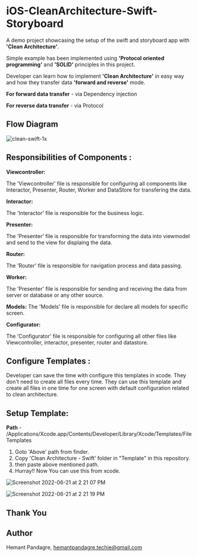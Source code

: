 # iOS-CleanArchitecture-Swift-Storyboard
A demo project showcasing the setup of the swift and storyboard app with **'Clean Architecture'**.

Simple example has been implemented using **'Protocol oriented programming'** and **'SOLID'** principles in this project. 

Developer can learn how to implement **'Clean Architecture'** in easy way and how they transfer data **'forward and reverse'** mode.

**For forward data transfer** -  via Dependency injection

**For reverse data transfer** -  via Protocol

## Flow Diagram

![clean-swift-1x](https://user-images.githubusercontent.com/68166401/174749973-61aa456a-fd70-40ee-833e-8f2b7b1eeb1e.png)


## Responsibilities of Components :

**Viewcontroller:**

  The 'Viewcontroller' file is responsible for configuring all components like Interactor, Presenter, Router, Worker and DataStore for transfering the data.

**Interactor:**

  The 'Interactor' file is responsible for the business logic.

**Presenter:**

  The 'Presenter' file is responsible for transforming the data into viewmodel and send to the view for displaing the data.

**Router:**

  The 'Router' file is responsible for navigation process and data passing.

**Worker:**

  The 'Presenter' file is responsible for sending and receiving the data from server or database or any other source.
  
**Models:**
  The 'Models' file is responsible for declare all models for specific screen.
  
**Configurator:**

  The 'Configurator' file is responsible for configuring all other files like Viewcontroller, interactor, presenter, router and datastore.

## Configure Templates :

   Developer can save the time with configure this templates in xcode. They don't need to create all files every time. They can use this template and create all files in one time for one screen with default configuration related to clean architecture.

## Setup Template:

   **Path** - /Applications/Xcode.app/Contents/Developer/Library/Xcode/Templates/File Templates

   1. Goto 'Above' path from finder.
   2. Copy 'Clean Architecture - Swift' folder in "Template" in this repository.
   3. then paste above mentioned path.
   4. Hurray!! Now You can use this from xcode.


![Screenshot 2022-06-21 at 2 21 07 PM](https://user-images.githubusercontent.com/68166401/174759293-f68a009d-000f-49ae-aebb-34a85c9e76f5.png)


![Screenshot 2022-06-21 at 2 21 19 PM](https://user-images.githubusercontent.com/68166401/174759319-5e18f7a0-231e-4624-beac-66b5393b8076.png)


## Thank You

## Author

Hemant Pandagre, hemantpandagre.techie@gmail.com


